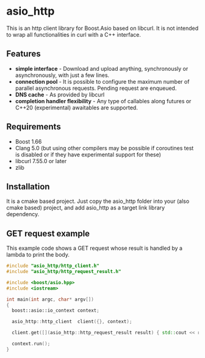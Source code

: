 asio_http
=========

This is an http client library for Boost.Asio based on libcurl. It is not intended to wrap all functionalities in curl with a C++ interface.


Features
--------
* **simple interface** - Download and upload anything, synchronously or asynchronously, with just a few lines.
* **connection pool** - It is possible to configure the maximum number of parallel asynchronous requests. Pending request are enqueued.
* **DNS cache** - As provided by libcurl
* **completion handler flexibility** - Any type of callables along futures or C++20 (experimental) awaitables are supported.

Requirements
------------
* Boost 1.66
* Clang 5.0 (but using other compilers may be possible if coroutines test is disabled or if they have experimental support for these)
* libcurl 7.55.0 or later
* zlib

Installation
------------
It is a cmake based project. Just copy the asio_http folder into your (also cmake based) project, and add asio_http as a target link library dependency.

GET request example
-------------------

This example code shows a GET request whose result is handled by a lambda to print the body.

```c++
#include "asio_http/http_client.h"
#include "asio_http/http_request_result.h"

#include <boost/asio.hpp>
#include <iostream>

int main(int argc, char* argv[])
{
  boost::asio::io_context context;

  asio_http::http_client  client({}, context);

  client.get([](asio_http::http_request_result result) { std::cout << result.get_body_as_string(); }, "www.google.com");

  context.run();
}
```
